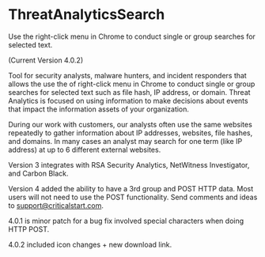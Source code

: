 # ThreatAnalyticsSearch

Use the right-click menu in Chrome to conduct single or group searches for selected text.

(Current Version 4.0.2) 

Tool for security analysts, malware hunters, and incident responders that allows the use the of right-click menu in Chrome to conduct single or group searches for selected text such as file hash, IP address, or domain. Threat Analytics is focused on using information to make decisions about events that impact the information assets of your organization.  

During our work with customers, our analysts often use the same websites repeatedly to gather information about IP addresses, websites, file hashes, and domains.  In many cases an analyst may search for one term (like IP address) at up to 6 different external websites.  

Version 3 integrates with RSA Security Analytics, NetWitness Investigator, and Carbon Black.  

Version 4 added the ability to have a 3rd group and POST HTTP data.  Most users will not need to use the POST functionality.  Send comments and ideas to support@criticalstart.com.  

4.0.1 is minor patch for a bug fix involved special characters when doing HTTP POST.  

4.0.2 included icon changes + new download link.
